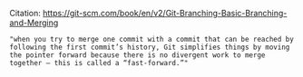 Citation: https://git-scm.com/book/en/v2/Git-Branching-Basic-Branching-and-Merging

```
"when you try to merge one commit with a commit that can be reached by following the first commit’s history, Git simplifies things by moving the pointer forward because there is no divergent work to merge together — this is called a “fast-forward.”"
```
